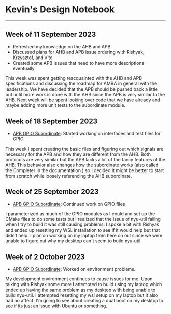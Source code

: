 # Kevin's Design Notebook
----

## Week of 11 September 2023
  * Refreshed my knowledge on the AHB and APB
  * Discussed plans for AHB and APB issue ordering with Rishyak, Krzysztof, and Vito
  * Created some APB issues that need to have more descriptions eventually

This week was spent getting reacquainted with the AHB and APB specifications and discussing the roadmap for AMBA in general with the leadership. We have decided that the APB should be pushed back a little but until more work is done with the AHB since the APB is very similar to the AHB. Next week will be spent looking over code that we have already and maybe adding more unit tests to the subordinate module.

## Week of 18 September 2023
 * [APB GPIO Subordinate](https://github.com/NYU-Processor-Design/nyu-amba/issues/19): Started working on interfaces and test files for GPIO

This week I spent creating the basic files and figuring out which signals are necessary for the APB and how they are different from the AHB. Both protocols are very similar but the APB lacks a lot of the fancy features of the AHB. This behavior also changes how the subordinate works (also called the Completer in the documentation ) so I decided it might be better to start from scratch while loosely referencing the AHB subordinate.

## Week of 25 September 2023
 * [APB GPIO Subordinate](https://github.com/NYU-Processor-Design/nyu-amba/issues/19): Continued work on GPIO files

I parameterized as much of the GPIO modules as I could and set up the CMake files to do some tests but I realized that the issue of nyu-util failing when I try to build it was still causing problems. I spoke a bit with Rishyak and ended up resetting my WSL installation to see if it would help but that didn't help. I plan on working on my laptop from here on out since we were unable to figure out why my desktop can't seem to build nyu-util. 

## Week of 2 October 2023
 * [APB GPIO Subordinate](https://github.com/NYU-Processor-Design/nyu-amba/issues/19): Worked on environment problems.

My development environment continues to cause issues for me. Upon talking with Rishyak some more I attempted to build using my laptop which ended up having the same problem as my desktop with being unable to build nyu-util. I attempted resetting my wsl setup on my laptop but it also had no affect. I'm going to see about creating a dual boot on my desktop to see if its just an issue with Ubuntu or something.
